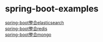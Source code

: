 # spring-boot-examples
[spring-boot整合elasticsearch](https://github.com/BooksCup/spring-boot-examples/tree/master/spring-boot-elasticsearch)  
[spring-boot整合redis](https://github.com/BooksCup/spring-boot-examples/tree/master/spring-boot-redis)  
[spring-boot整合mongo](https://github.com/BooksCup/spring-boot-examples/tree/master/spring-boot-redis)  
